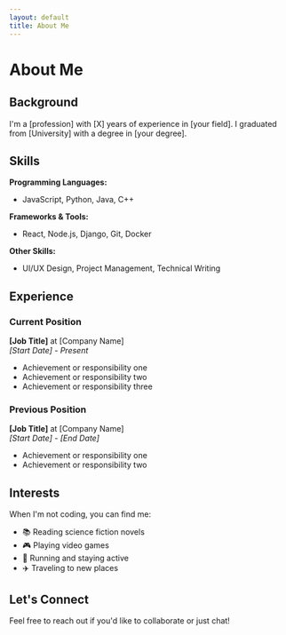 ```yaml
---
layout: default
title: About Me
---
```


# About Me

## Background

I'm a [profession] with [X] years of experience in [your field]. I graduated from [University] with a degree in [your degree].

## Skills

**Programming Languages:**
- JavaScript, Python, Java, C++

**Frameworks & Tools:**
- React, Node.js, Django, Git, Docker

**Other Skills:**
- UI/UX Design, Project Management, Technical Writing

## Experience

### Current Position
**[Job Title]** at [Company Name]  
*[Start Date] - Present*

- Achievement or responsibility one
- Achievement or responsibility two
- Achievement or responsibility three

### Previous Position
**[Job Title]** at [Company Name]  
*[Start Date] - [End Date]*

- Achievement or responsibility one
- Achievement or responsibility two

## Interests

When I'm not coding, you can find me:
- 📚 Reading science fiction novels
- 🎮 Playing video games
- 🏃 Running and staying active
- ✈️ Traveling to new places

## Let's Connect

Feel free to reach out if you'd like to collaborate or just chat!
